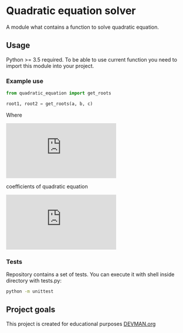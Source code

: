 # Quadratic equation solver
A module what contains a function to solve quadratic equation. 

## Usage
Python >= 3.5 required.
To be able to use current function you need to import this module into your project. 
### Example use
```python
from quadratic_equation import get_roots

root1, root2 = get_roots(a, b, c)
```
Where 

![](http://latex.codecogs.com/gif.latex?a%2C%20b%2C%20c)

 coefficients of quadratic equation

![](http://latex.codecogs.com/gif.latex?a%5E2%20&plus;%20b%20&plus;%20c)

### Tests
Repository contains a set of tests. You can execute it with shell inside directory with tests.py:
```bash
python -m unittest
``` 
## Project goals
This project is created for educational purposes [DEVMAN.org](https://devman.org)